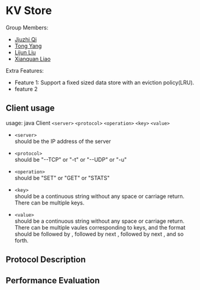# KV Store

Group Members:  
 - [Jiuzhi Qi](mailto:qijiuzhi@gwu.edu)  
 - [Tong Yang](mailto:yangtong@gwu.edu)
 - [Lijun Liu](mailto:lijun@gwu.edu)
 - [Xianquan Liao](mailto:xianquanliao@gwu.edu)

Extra Features:
 - Feature 1: Support a fixed sized data store with an eviction policy(LRU).
 - feature 2  
 ## Client usage  
 usage: java Client `<server>` `<protocol>` `<operation>` `<key>` `<value>`  

 - `<server>`  
 should be the IP address of the server  

 - `<protocol>`  
 should be "--TCP" or "-t" or "--UDP" or "-u"  

 - `<operation>`  
 should be "SET" or "GET" or "STATS"  

 - `<key>`  
 should be a continuous string without any space or carriage return. There can be multiple keys.  

 - `<value>`  
 should be a continuous string without any space or carriage return. There can be multiple vaules corresponding to keys, and the format should be <key> followed by <value>, followed by next <key>, followed by next <value>, and so forth.  

 ## Protocol Description

 ## Performance Evaluation
